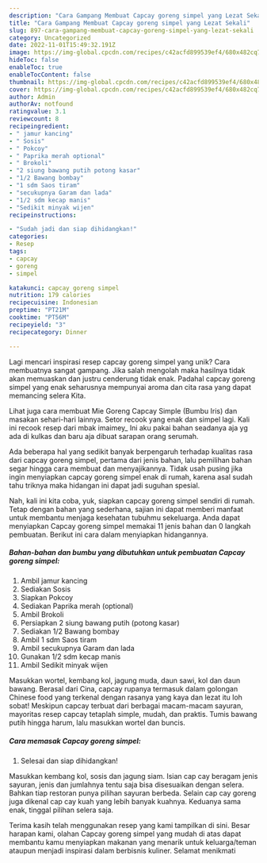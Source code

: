 ```yaml
---
description: "Cara Gampang Membuat Capcay goreng simpel yang Lezat Sekali"
title: "Cara Gampang Membuat Capcay goreng simpel yang Lezat Sekali"
slug: 897-cara-gampang-membuat-capcay-goreng-simpel-yang-lezat-sekali
category: Uncategorized
date: 2022-11-01T15:49:32.191Z
image: https://img-global.cpcdn.com/recipes/c42acfd899539ef4/680x482cq70/capcay-goreng-simpel-foto-resep-utama.jpg
hideToc: false
enableToc: true
enableTocContent: false
thumbnail: https://img-global.cpcdn.com/recipes/c42acfd899539ef4/680x482cq70/capcay-goreng-simpel-foto-resep-utama.jpg
cover: https://img-global.cpcdn.com/recipes/c42acfd899539ef4/680x482cq70/capcay-goreng-simpel-foto-resep-utama.jpg
author: Admin
authorAv: notfound
ratingvalue: 3.1
reviewcount: 8
recipeingredient:
- " jamur kancing"
- " Sosis"
- " Pokcoy"
- " Paprika merah optional"
- " Brokoli"
- "2 siung bawang putih potong kasar"
- "1/2 Bawang bombay"
- "1 sdm Saos tiram"
- "secukupnya Garam dan lada"
- "1/2 sdm kecap manis"
- "Sedikit minyak wijen"
recipeinstructions:

- "Sudah jadi dan siap dihidangkan!"
categories:
- Resep
tags:
- capcay
- goreng
- simpel

katakunci: capcay goreng simpel 
nutrition: 179 calories
recipecuisine: Indonesian
preptime: "PT21M"
cooktime: "PT56M"
recipeyield: "3"
recipecategory: Dinner

---
```





Lagi mencari inspirasi resep capcay goreng simpel yang unik? Cara membuatnya sangat gampang. Jika salah mengolah maka hasilnya tidak akan memuaskan dan justru cenderung tidak enak. Padahal capcay goreng simpel yang enak seharusnya mempunyai aroma dan cita rasa yang dapat memancing selera Kita.





Lihat juga cara membuat Mie Goreng Capcay Simple (Bumbu Iris) dan masakan sehari-hari lainnya. Setor recook yang enak dan simpel lagi. Kali ini recook resep dari mbak imaimey_ Ini aku pakai bahan seadanya aja yg ada di kulkas dan baru aja dibuat sarapan orang serumah.

Ada beberapa hal yang sedikit banyak berpengaruh terhadap kualitas rasa dari capcay goreng simpel, pertama dari jenis bahan, lalu pemilihan bahan segar hingga cara membuat dan menyajikannya. Tidak usah pusing jika ingin menyiapkan capcay goreng simpel enak di rumah, karena asal sudah tahu triknya maka hidangan ini dapat jadi suguhan spesial.






Nah, kali ini kita coba, yuk, siapkan capcay goreng simpel sendiri di rumah. Tetap dengan bahan yang sederhana, sajian ini dapat memberi manfaat untuk membantu menjaga kesehatan tubuhmu sekeluarga. Anda dapat menyiapkan Capcay goreng simpel memakai 11 jenis bahan dan 0 langkah pembuatan. Berikut ini cara dalam menyiapkan hidangannya.

<!--inarticleads1-->

##### Bahan-bahan dan bumbu yang dibutuhkan untuk pembuatan Capcay goreng simpel:

1. Ambil  jamur kancing
1. Sediakan  Sosis
1. Siapkan  Pokcoy
1. Sediakan  Paprika merah (optional)
1. Ambil  Brokoli
1. Persiapkan 2 siung bawang putih (potong kasar)
1. Sediakan 1/2 Bawang bombay
1. Ambil 1 sdm Saos tiram
1. Ambil secukupnya Garam dan lada
1. Gunakan 1/2 sdm kecap manis
1. Ambil Sedikit minyak wijen


Masukkan wortel, kembang kol, jagung muda, daun sawi, kol dan daun bawang. Berasal dari Cina, capcay rupanya termasuk dalam golongan Chinese food yang terkenal dengan rasanya yang kaya dan lezat itu loh sobat! Meskipun capcay terbuat dari berbagai macam-macam sayuran, mayoritas resep capcay tetaplah simple, mudah, dan praktis. Tumis bawang putih hingga harum, lalu masukkan wortel dan buncis. 

<!--inarticleads2-->

##### Cara memasak Capcay goreng simpel:


1. Selesai dan siap dihidangkan!

Masukkan kembang kol, sosis dan jagung siam. Isian cap cay beragam jenis sayuran, jenis dan jumlahnya tentu saja bisa disesuaikan dengan selera. Bahkan tiap restoran punya pilihan sayuran berbeda. Selain cap cay goreng juga dikenal cap cay kuah yang lebih banyak kuahnya. Keduanya sama enak, tinggal pilihan selera saja. 

Terima kasih telah menggunakan resep yang kami tampilkan di sini. Besar harapan kami, olahan Capcay goreng simpel yang mudah di atas dapat membantu kamu menyiapkan makanan yang menarik untuk keluarga/teman ataupun menjadi inspirasi dalam berbisnis kuliner. Selamat menikmati
